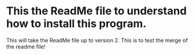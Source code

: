 # This the ReadMe file to understand how to install this program.
This will take the ReadMe file up to version 2.
This is to test the merge of the readme file!
